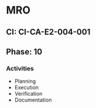 # MRO

## CI: CI-CA-E2-004-001
## Phase: 10

### Activities
- Planning
- Execution
- Verification
- Documentation

